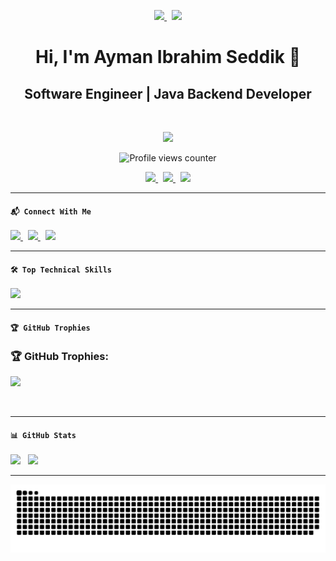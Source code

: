 <p align="center">
  <a href="https://gh-most-followed.pages.dev/egypt">
    <img src="https://img.shields.io/badge/Java%20Developer%20From%20Egypt-2025?style=flat-square&logo=github" style="height:32px; object-fit:contain;"/>
  </a> &nbsp;
  <a href="https://committers.top/egypt">
    <img src="https://img.shields.io/badge/Active%20Open%20Source%20Contributor%20🇪🇬-2025?style=flat-square&logo=github" style="height:32px; object-fit:contain;"/>
  </a>
</p>

<h1 align="center">Hi, I'm Ayman Ibrahim Seddik 👋</h1>

<h2 align="center">Software Engineer | Java Backend Developer</h2>
<br>

<p align="center">
  <a href="https://www.google.com.eg/search?q=Ayman+Ibrahim+Seddik">
    <img src="https://readme-typing-svg.herokuapp.com/?lines=Backend%20Developer%20from%20Egypt;Building%20Scalable%20Spring%20Boot%20Applications;Always%20Learning%20and%20Improving&font=Bold%20Code&center=true&color=30F050&pause=2000">
  </a>
</p>

<p align="center">
  <img src="https://komarev.com/ghpvc/?username=Ayman2004iu&style=flat&color=blue" alt="Profile views counter"/>
</p>

<p align="center">
  <a href="https://drive.google.com/file/d/1VJ84XwU_Jd4t6gQV9VEO4eVM_Jg9YITU/view?usp=drive_link">
    <img src="https://img.shields.io/badge/My%20CV-004520?style=flat-square&logo=googledrive&logoColor=white" style="height:32px; object-fit:contain;"/>
  </a> &nbsp;
  <a href="https://www.linkedin.com/in/ayman-ibrahim-8b48aa28a/">
    <img src="https://img.shields.io/badge/My%20LinkedIn-0077B5?style=flat-square&logo=linkedin&logoColor=white" style="height:32px; object-fit:contain;"/>
  </a> &nbsp;
  <a href="https://wuzzuf.net/me/ayman-ibrahim-85cf22dad0">
    <img src="https://img.shields.io/badge/Wuzzuf%20Profile-0056D2?style=flat-square&logo=wuzzuf&logoColor=white" style="height:32px; object-fit:contain;"/>
  </a>
</p>

---

#### `📬 Connect With Me`
<p align="left">
  <a href="mailto:ayman2004uuuuu@gmail.com">
    <img src="https://upload.wikimedia.org/wikipedia/commons/thumb/7/7e/Gmail_icon_%282020%29.svg/2560px-Gmail_icon_%282020%29.svg.png" height="43"/>
  </a> &nbsp;
  <a href="https://www.linkedin.com/in/ayman-ibrahim-8b48aa28a/">
    <img src="https://raw.githubusercontent.com/rahuldkjain/github-profile-readme-generator/master/src/images/icons/Social/linked-in-alt.svg" height="48"/>
  </a> &nbsp;
  <a href="https://wuzzuf.net/me/ayman-ibrahim-85cf22dad0">
    <img src="https://upload.wikimedia.org/wikipedia/commons/7/79/Wuzzuf_logo.svg" height="48"/>
  </a>
</p>

---

#### `🛠️ Top Technical Skills`
<p align="left">
  <img src="https://go-skill-icons.vercel.app/api/icons?i=java,spring,mysql,springsecurity,hibernate,git,github,postman,docker,maven,gradle,html,css,javascript,bootstrap,php,python,cpp,c,laravel"/>
</p>

---

#### `🏆 GitHub Trophies`
<h3 align="left">🏆 GitHub Trophies:</h3>
  <p align="left">
    <img src="https://github-profile-trophy.vercel.app/?username=a-hemeda&theme=onestar&row=1&column=7"/>
  </p>
  <br>

---

#### `📊 GitHub Stats`
<p align="left">
  <img src="https://github-readme-stats.vercel.app/api/top-langs?username=Ayman2004iu&layout=compact&langs_count=6&theme=highcontrast" height="125"/> &nbsp;
  <img src="https://streak-stats.demolab.com/?user=Ayman2004iu&theme=highcontrast" height="125"/>
</p>

---

<p align="center">
  <img src="https://raw.githubusercontent.com/platane/snk/output/github-contribution-grid-snake-dark.svg">
</p>
